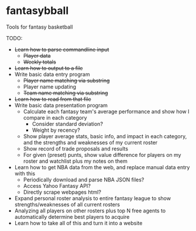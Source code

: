 # fantasybball
Tools for fantasy basketball

TODO:
- ~~Learn how to parse commandline input~~
  - ~~Player data~~
  - ~~Weekly totals~~
- ~~Learn how to output to a file~~
- Write basic data entry program
  - ~~Player name matching via substring~~
  - Player name updating
  - ~~Team name matching via substring~~
- ~~Learn how to read from that file~~
- Write basic data presentation program
  - Calculate each fantasy team's average performance and show how I compare in each category
    - Consider standard deviation?
    - Weight by recency?
  - Show player average stats, basic info, and impact in each category, and the strengths and weaknesses of my current roster
  - Show record of trade proposals and results
  - For given (preset) punts, show value difference for players on my roster and watchlist plus my notes on them
- Learn how to get NBA data from the web, and replace manual data entry with this
  - Periodically download and parse NBA JSON files?
  - Access Yahoo Fantasy API?
  - Directly scrape webpages html?
- Expand personal roster analysis to entire fantasy league to show strengths/weaknesses of all current rosters
- Analyzing all players on other rosters plus top N free agents to automatically determine best players to acquire
- Learn how to take all of this and turn it into a website

